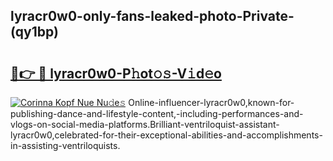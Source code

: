 ## lyracr0w0-only-fans​-leaked-photo​-Private-(qy1bp)


# <h2><a href="https://mediaupload.pro?title=lyracr0w0&ref=git">🔗👉 🔴 lyracr0w0-P𝚑ot𝚘𝚜-V𝚒d𝚎o</a></h2>

[![Corinna Kopf Nue Nu𝚍e𝚜](https://i.imgur.com/0qMVB7G.gif)](https://mediaupload.pro?title=lyracr0w0&ref=git)
Online-influencer-lyracr0w0,known-for-publishing-dance-and-lifestyle-content,-including-performances-and-vlogs-on-social-media-platforms.Brilliant-ventriloquist-assistant-lyracr0w0,celebrated-for-their-exceptional-abilities-and-accomplishments-in-assisting-ventriloquists.  